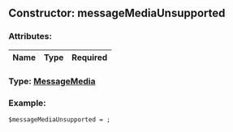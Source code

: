## Constructor: messageMediaUnsupported  

### Attributes:

| Name     |    Type       | Required |
|----------|:-------------:|---------:|


### Type: [MessageMedia](../types/MessageMedia.md)

### Example:


```
$messageMediaUnsupported = ;
```